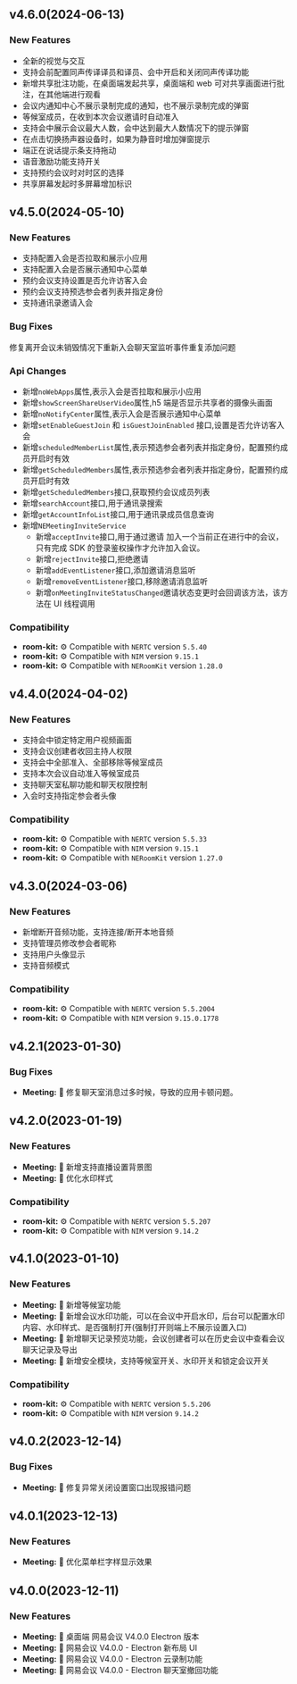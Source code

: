 ## v4.6.0(2024-06-13)

### New Features

- 全新的视觉与交互
- 支持会前配置同声传译译员和译员、会中开启和关闭同声传译功能
- 新增共享批注功能，在桌面端发起共享，桌面端和 web 可对共享画面进行批注，在其他端进行观看
- 会议内通知中心不展示录制完成的通知，也不展示录制完成的弹窗
- 等候室成员，在收到本次会议邀请时自动准入
- 支持会中展示会议最大人数，会中达到最大人数情况下的提示弹窗
- 在点击切换扬声器设备时，如果为静音时增加弹窗提示
- 端正在说话提示条支持拖动
- 语音激励功能支持开关
- 支持预约会议时对时区的选择
- 共享屏幕发起时多屏幕增加标识

## v4.5.0(2024-05-10)

### New Features

- 支持配置入会是否拉取和展示小应用
- 支持配置入会是否展示通知中心菜单
- 预约会议支持设置是否允许访客入会
- 预约会议支持预选参会者列表并指定身份
- 支持通讯录邀请入会

### Bug Fixes

修复离开会议未销毁情况下重新入会聊天室监听事件重复添加问题

### Api Changes

- 新增`noWebApps`属性,表示入会是否拉取和展示小应用
- 新增`showScreenShareUserVideo`属性,h5 端是否显示共享者的摄像头画面
- 新增`noNotifyCenter`属性,表示入会是否展示通知中心菜单
- 新增`setEnableGuestJoin` 和 `isGuestJoinEnabled` 接口,设置是否允许访客入会
- 新增`scheduledMemberList`属性,表示预选参会者列表并指定身份，配置预约成员开启时有效
- 新增`getScheduledMembers`属性,表示预选参会者列表并指定身份，配置预约成员开启时有效
- 新增`getScheduledMembers`接口,获取预约会议成员列表
- 新增`searchAccount`接口,用于通讯录搜索
- 新增`getAccountInfoList`接口,用于通讯录成员信息查询
- 新增`NEMeetingInviteService`
  - 新增`acceptInvite`接口,用于通过邀请 加入一个当前正在进行中的会议，只有完成 SDK 的登录鉴权操作才允许加入会议。
  - 新增`rejectInvite`接口,拒绝邀请
  - 新增`addEventListener`接口,添加邀请消息监听
  - 新增`removeEventListener`接口,移除邀请消息监听
  - 新增`onMeetingInviteStatusChanged`邀请状态变更时会回调该方法，该方法在 UI 线程调用

### Compatibility

- **room-kit:** ⚙️ Compatible with `NERTC` version `5.5.40`
- **room-kit:** ⚙️ Compatible with `NIM` version `9.15.1`
- **room-kit:** ⚙️ Compatible with `NERoomKit` version `1.28.0`

## v4.4.0(2024-04-02)

### New Features

- 支持会中锁定特定用户视频画面
- 支持会议创建者收回主持人权限
- 支持会中全部准入、全部移除等候室成员
- 支持本次会议自动准入等候室成员
- 支持聊天室私聊功能和聊天权限控制
- 入会时支持指定参会者头像

### Compatibility

- **room-kit:** ⚙️ Compatible with `NERTC` version `5.5.33`
- **room-kit:** ⚙️ Compatible with `NIM` version `9.15.1`
- **room-kit:** ⚙️ Compatible with `NERoomKit` version `1.27.0`

## v4.3.0(2024-03-06)

### New Features

- 新增断开音频功能，支持连接/断开本地音频
- 支持管理员修改参会者昵称
- 支持用户头像显示
- 支持音频模式

### Compatibility

- **room-kit:** ⚙️ Compatible with `NERTC` version `5.5.2004`
- **room-kit:** ⚙️ Compatible with `NIM` version `9.15.0.1778`

## v4.2.1(2023-01-30)

### Bug Fixes

- **Meeting:** 🎸 修复聊天室消息过多时候，导致的应用卡顿问题。

## v4.2.0(2023-01-19)

### New Features

- **Meeting:** 🎸 新增支持直播设置背景图
- **Meeting:** 🎸 优化水印样式

### Compatibility

- **room-kit:** ⚙️ Compatible with `NERTC` version `5.5.207`
- **room-kit:** ⚙️ Compatible with `NIM` version `9.14.2`

## v4.1.0(2023-01-10)

### New Features

- **Meeting:** 🎸 新增等候室功能
- **Meeting:** 🎸 新增会议水印功能，可以在会议中开启水印，后台可以配置水印内容、水印样式、是否强制打开(强制打开则端上不展示设置入口)
- **Meeting:** 🎸 新增聊天记录预览功能，会议创建者可以在历史会议中查看会议聊天记录及导出
- **Meeting:** 🎸 新增安全模块，支持等候室开关、水印开关和锁定会议开关

### Compatibility

- **room-kit:** ⚙️ Compatible with `NERTC` version `5.5.206`
- **room-kit:** ⚙️ Compatible with `NIM` version `9.14.2`

## v4.0.2(2023-12-14)

### Bug Fixes

- **Meeting:** 🎸 修复异常关闭设置窗口出现报错问题

## v4.0.1(2023-12-13)

### New Features

- **Meeting:** 🎸 优化菜单栏字样显示效果

## v4.0.0(2023-12-11)

### New Features

- **Meeting:** 🎸 桌面端 网易会议 V4.0.0 Electron 版本
- **Meeting:** 🎸 网易会议 V4.0.0 - Electron 新布局 UI
- **Meeting:** 🎸 网易会议 V4.0.0 - Electron 云录制功能
- **Meeting:** 🎸 网易会议 V4.0.0 - Electron 聊天室撤回功能
